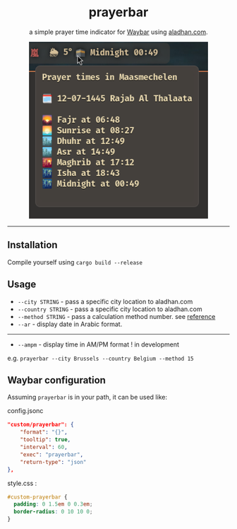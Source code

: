 <h1 align="center">
prayerbar
</h1>

<p align="center">
a simple prayer time indicator for <a href="https://github.com/Alexays/Waybar/">Waybar</a> using <a href="https://aladhan.com/">aladhan.com</a>.
</p>
<p align="center">
<img src="./prayerbar.png" height="400">
</p>
<hr />

## Installation

Compile yourself using `cargo build --release`

## Usage

- `--city STRING` - pass a specific city location to aladhan.com
- `--country STRING` - pass a specific city location to aladhan.com
- `--method STRING` - pass a calculation method number. see [reference](https://aladhan.com/calculation-methods)
- `--ar` - display date in Arabic format.
---------------------------------------------------------------------
- `--ampm` - display time in AM/PM format ! in development

e.g. `prayerbar --city Brussels --country Belgium --method 15`

## Waybar configuration

Assuming `prayerbar` is in your path, it can be used like:

config.jsonc
```json
"custom/prayerbar": {
    "format": "{}",
    "tooltip": true,
    "interval": 60,
    "exec": "prayerbar",
    "return-type": "json"
},
```
style.css :
```css
#custom-prayerbar {
  padding: 0 1.5em 0 0.3em;
  border-radius: 0 10 10 0;
}
```
